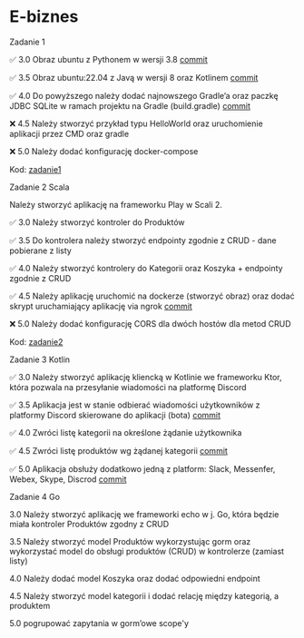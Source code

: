 # E-biznes

Zadanie 1

✅ 3.0 Obraz ubuntu z Pythonem w wersji 3.8 [commit](https://github.com/T-H-A-N-N/E-biznes/commit/43622413911384e7a7b4900e8df92a4c5695c255)

✅ 3.5 Obraz ubuntu:22.04 z Javą w wersji 8 oraz Kotlinem [commit](https://github.com/T-H-A-N-N/E-biznes/commit/f0ab409f03399c382a8e93562a55e0be83612f48)

✅ 4.0 Do powyższego należy dodać najnowszego Gradle’a oraz paczkę JDBC SQLite w ramach projektu na Gradle (build.gradle) [commit](https://github.com/T-H-A-N-N/E-biznes/commit/63d637534deb8682b96efafdc706a898678e8a43)

❌ 4.5 Należy stworzyć przykład typu HelloWorld oraz uruchomienie aplikacji przez CMD oraz gradle

❌ 5.0 Należy dodać konfigurację docker-compose

Kod: [zadanie1](https://github.com/T-H-A-N-N/E-biznes/tree/main/zadanie1)

Zadanie 2 Scala

Należy stworzyć aplikację na frameworku Play w Scali 2.

✅ 3.0 Należy stworzyć kontroler do Produktów

✅ 3.5 Do kontrolera należy stworzyć endpointy zgodnie z CRUD - dane pobierane z listy

✅ 4.0 Należy stworzyć kontrolery do Kategorii oraz Koszyka + endpointy zgodnie z CRUD

✅ 4.5 Należy aplikację uruchomić na dockerze (stworzyć obraz) oraz dodać skrypt uruchamiający aplikację via ngrok [commit](https://github.com/T-H-A-N-N/E-biznes/commit/448a61aff650cc9d95d60a2bc581a21e4bbf1b0c)

❌ 5.0 Należy dodać konfigurację CORS dla dwóch hostów dla metod CRUD

Kod: [zadanie2](https://github.com/T-H-A-N-N/E-biznes/tree/main/zadanie2)

Zadanie 3 Kotlin

✅ 3.0 Należy stworzyć aplikację kliencką w Kotlinie we frameworku Ktor, która pozwala na przesyłanie wiadomości na platformę Discord

✅ 3.5 Aplikacja jest w stanie odbierać wiadomości użytkowników z platformy Discord skierowane do aplikacji (bota) [commit](https://github.com/T-H-A-N-N/E-biznes/commit/62278b29b33d58d15b454d767a89cb408a9eaa35)

✅ 4.0 Zwróci listę kategorii na określone żądanie użytkownika

✅ 4.5 Zwróci listę produktów wg żądanej kategorii [commit](https://github.com/T-H-A-N-N/E-biznes/commit/74214762ad648104a1cae08a40b6f9cea8f6812b)

✅ 5.0 Aplikacja obsłuży dodatkowo jedną z platform: Slack, Messenfer, Webex, Skype, Discrod [commit](https://github.com/T-H-A-N-N/E-biznes/commit/8a2879150456365d0dc3e40e6b338c207ac39416)


Zadanie 4 Go

3.0 Należy stworzyć aplikację we frameworki echo w j. Go, która będzie miała kontroler Produktów zgodny z CRUD

3.5 Należy stworzyć model Produktów wykorzystując gorm oraz wykorzystać model do obsługi produktów (CRUD) w kontrolerze (zamiast listy)

4.0 Należy dodać model Koszyka oraz dodać odpowiedni endpoint

4.5 Należy stworzyć model kategorii i dodać relację między kategorią, a produktem

5.0 pogrupować zapytania w gorm’owe scope'y
